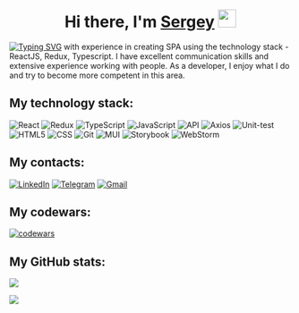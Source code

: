 <h1 align="center">Hi there, I'm <a href="https://srgbar.github.io/portfolio/" target="_blank">Sergey</a>  
<img src="https://github.com/blackcater/blackcater/raw/main/images/Hi.gif" height="32"/></h1>

[![Typing SVG](https://readme-typing-svg.herokuapp.com?color=%2336BCF7&size=18&height=25&width=260&lines=I+am+a+front-end+developer)](https://git.io/typing-svg)
<span>with experience in creating SPA using the technology stack - ReactJS, Redux, Typescript. I have excellent communication skills and extensive experience working with people. As a developer, I enjoy what I do and try to become more competent in this area.</span>

<h2>My technology stack:</h2>

![React](https://img.shields.io/badge/-react-282C34?style=for-the-badge&logo=react)
![Redux](https://img.shields.io/badge/redux-%23593d88.svg?style=for-the-badge&logo=redux&logoColor=white)
![TypeScript](https://img.shields.io/badge/typescript-%23007ACC.svg?style=for-the-badge&logo=typescript&logoColor=white)
![JavaScript](https://img.shields.io/badge/-javascript-282C34?style=for-the-badge&logo=javascript)
![API](https://img.shields.io/badge/-rest_api-%23007ACC.svg?style=for-the-badge&logo)
![Axios](https://img.shields.io/badge/-axios-282C34?style=for-the-badge&logo)
![Unit-test](https://img.shields.io/badge/-unit_tests-%23007ACC.svg?style=for-the-badge&logo)
![HTML5](https://img.shields.io/badge/html5-%23E34F26.svg?style=for-the-badge&logo=html5&logoColor=white)
![CSS](https://img.shields.io/badge/-css3-282C34?style=for-the-badge&logo=css3&logoColor=3296D0)
![Git](https://img.shields.io/badge/git-%23F05033.svg?style=for-the-badge&logo=git&logoColor=white)
![MUI](https://img.shields.io/badge/MUI-%230081CB.svg?style=for-the-badge&logo=mui&logoColor=white)
![Storybook](https://img.shields.io/badge/-Storybook-FF4785?style=for-the-badge&logo=storybook&logoColor=white)
![WebStorm](https://img.shields.io/badge/webstorm-143?style=for-the-badge&logo=webstorm&logoColor=white&color=black)

<h2>My contacts:</h2>

<span><a href="https://www.linkedin.com/in/sergey-barbolin-86a587231/" target="_blank">![LinkedIn](https://img.shields.io/badge/linkedin-%230077B5.svg?style=for-the-badge&logo=linkedin&logoColor=white)</a></span>
<span><a href="https://t.me/srg_bar/" target="_blank">![Telegram](https://img.shields.io/badge/Telegram-2CA5E0?style=for-the-badge&logo=telegram&logoColor=white)</a></span>
<span><a href="https://t.me/srg_bar/" target="_blank">![Gmail](https://img.shields.io/badge/Gmail-D14836?style=for-the-badge&logo=gmail&logoColor=white)</a></span>

<h2>My codewars:</h2>

[![codewars](https://www.codewars.com/users/barserg/badges/small)](https://www.codewars.com/users/barserg) 

<h2>My GitHub stats:</h2>


<span>![](https://github-profile-summary-cards.vercel.app/api/cards/profile-details?username=srgbar&theme=solarized_dark)</span>

<div>
  
  ![](https://komarev.com/ghpvc/?username=srgbar)
  
</div>

  
